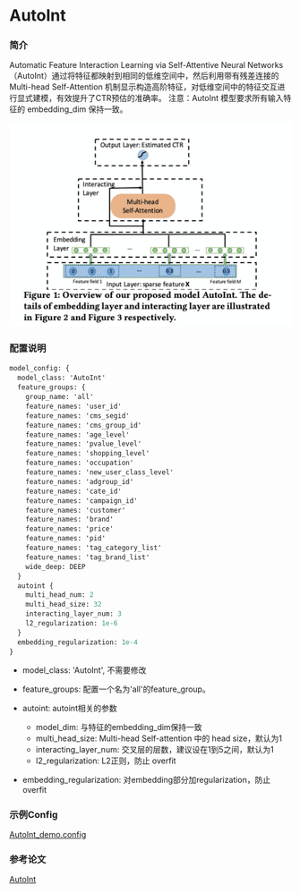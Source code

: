 # AutoInt

### 简介

Automatic Feature Interaction Learning via Self-Attentive Neural Networks（AutoInt）通过将特征都映射到相同的低维空间中，然后利用带有残差连接的 Multi-head Self-Attention 机制显示构造高阶特征，对低维空间中的特征交互进行显式建模，有效提升了CTR预估的准确率。
注意：AutoInt 模型要求所有输入特征的 embedding\_dim 保持一致。

![autoint.png](../../images/models/autoint.png)

### 配置说明

```protobuf
model_config: {
  model_class: 'AutoInt'
  feature_groups: {
    group_name: 'all'
    feature_names: 'user_id'
    feature_names: 'cms_segid'
    feature_names: 'cms_group_id'
    feature_names: 'age_level'
    feature_names: 'pvalue_level'
    feature_names: 'shopping_level'
    feature_names: 'occupation'
    feature_names: 'new_user_class_level'
    feature_names: 'adgroup_id'
    feature_names: 'cate_id'
    feature_names: 'campaign_id'
    feature_names: 'customer'
    feature_names: 'brand'
    feature_names: 'price'
    feature_names: 'pid'
    feature_names: 'tag_category_list'
    feature_names: 'tag_brand_list'
    wide_deep: DEEP
  }
  autoint {
    multi_head_num: 2
    multi_head_size: 32
    interacting_layer_num: 3
    l2_regularization: 1e-6
  }
  embedding_regularization: 1e-4
}
```

- model\_class: 'AutoInt', 不需要修改

- feature\_groups: 配置一个名为'all'的feature\_group。

- autoint: autoint相关的参数

  - model\_dim: 与特征的embedding\_dim保持一致
  - multi\_head\_size: Multi-head Self-attention 中的 head size，默认为1
  - interacting\_layer\_num: 交叉层的层数，建议设在1到5之间，默认为1
  - l2\_regularization: L2正则，防止 overfit

- embedding\_regularization: 对embedding部分加regularization，防止overfit

### 示例Config

[AutoInt\_demo.config](https://easy-rec.oss-cn-hangzhou.aliyuncs.com/config/autoint.config)

### 参考论文

[AutoInt](https://dl.acm.org/doi/pdf/10.1145/3357384.3357925)
